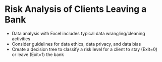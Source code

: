 # Risk Analysis of Clients Leaving a Bank
* Data analysis with Excel includes typical data wrangling/cleaning activities
* Consider guidelines for data ethics, data privacy, and data bias
* Create a decision tree to classify a risk level for a client to stay (Exit=0) or leave (Exit=1) the bank
